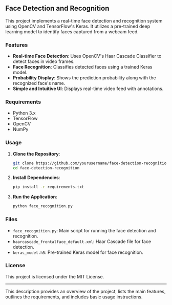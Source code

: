 ## Face Detection and Recognition

This project implements a real-time face detection and recognition system using OpenCV and TensorFlow's Keras. It utilizes a pre-trained deep learning model to identify faces captured from a webcam feed.

### Features

- **Real-time Face Detection**: Uses OpenCV's Haar Cascade Classifier to detect faces in video frames.
- **Face Recognition**: Classifies detected faces using a trained Keras model.
- **Probability Display**: Shows the prediction probability along with the recognized face's name.
- **Simple and Intuitive UI**: Displays real-time video feed with annotations.

### Requirements

- Python 3.x
- TensorFlow
- OpenCV
- NumPy

### Usage

1. **Clone the Repository**:
   ```bash
   git clone https://github.com/yourusername/face-detection-recognition.git
   cd face-detection-recognition
   ```

2. **Install Dependencies**:
   ```bash
   pip install -r requirements.txt
   ```

3. **Run the Application**:
   ```bash
   python face_recognition.py
   ```

### Files

- `face_recognition.py`: Main script for running the face detection and recognition.
- `haarcascade_frontalface_default.xml`: Haar Cascade file for face detection.
- `keras_model.h5`: Pre-trained Keras model for face recognition.

### License

This project is licensed under the MIT License.

---

This description provides an overview of the project, lists the main features, outlines the requirements, and includes basic usage instructions.
